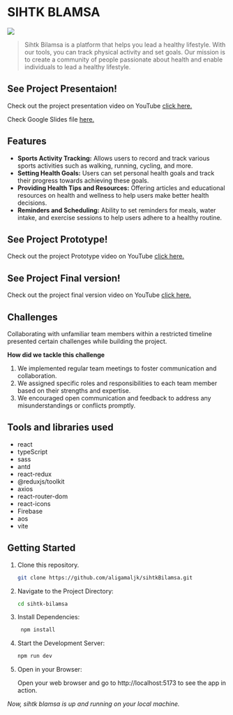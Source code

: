 # SIHTK BLAMSA

<img src='./public/sihtk-blamsa-preview.png'></img>

> Sihtk Bilamsa is a platform that helps you lead a healthy lifestyle. With our tools, you can track physical activity and set goals. Our mission is to create a community of people passionate about health and enable individuals to lead a healthy lifestyle.

## See Project Presentaion!

Check out the project presentation video on YouTube [click here.](https://youtu.be/GGssrN39jmo)

Check Google Slides file [here.](https://docs.google.com/presentation/d/17OP82Dhsec3ett29xpu2pzpCXhG-RSTU4qhv18lgOv4/edit?usp=sharing)

## Features

-   **Sports Activity Tracking:** Allows users to record and track various sports activities such as walking, running, cycling, and more.
-   **Setting Health Goals:** Users can set personal health goals and track their progress towards achieving these goals.
-   **Providing Health Tips and Resources:** Offering articles and educational resources on health and wellness to help users make better health decisions.
-   **Reminders and Scheduling:** Ability to set reminders for meals, water intake, and exercise sessions to help users adhere to a healthy routine.

## See Project Prototype!

Check out the project Prototype video on YouTube [click here.](https://www.youtube.com/watch?v=3C7DECnkkzE)

## See Project Final version!

Check out the project final version video on YouTube [click here.](https://youtu.be/s0m2t4efQms)

## Challenges

Collaborating with unfamiliar team members within a restricted timeline presented certain challenges while building the project.

**How did we tackle this challenge**

1. We implemented regular team meetings to foster communication and collaboration.
2. We assigned specific roles and responsibilities to each team member based on their strengths and expertise.
3. We encouraged open communication and feedback to address any misunderstandings or conflicts promptly.

## Tools and libraries used

-   react
-   typeScript
-   sass
-   antd
-   react-redux
-   @reduxjs/toolkit
-   axios
-   react-router-dom
-   react-icons
-   Firebase
-   aos
-   vite

## Getting Started

1. Clone this repository.

    ```bash
    git clone https://github.com/aligamaljk/sihtkBilamsa.git
    ```

2. Navigate to the Project Directory:
    ```bash
    cd sihtk-bilamsa
    ```
3. Install Dependencies:

    ```bash
     npm install
    ```

4. Start the Development Server:

    ```bash
    npm run dev
    ```

5. Open in your Browser:

    Open your web browser and go to http://localhost:5173 to see the app in action.

_Now, sihtk blamsa is up and running on your local machine._
